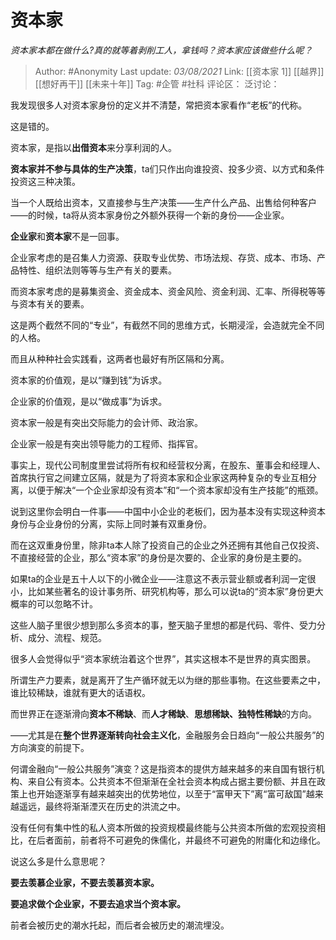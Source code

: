 # 资本家
*资本家本都在做什么?真的就等着剥削工人，拿钱吗？资本家应该做些什么呢？*

> Author: #Anonymity
> Last update: *03/08/2021*
> Link: [[资本家 1]] [[越界]] [[想好再干]] [[未来十年]]
> Tag: #企管 #社科
> 评论区：
> 泛讨论：

我发现很多人对资本家身份的定义并不清楚，常把资本家看作“老板”的代称。

这是错的。

资本家，是指以**出借资本**来分享利润的人。

**资本家并不参与具体的生产决策**，ta们只作出向谁投资、投多少资、以方式和条件投资这三种决策。

当一个人既给出资本，又直接参与生产决策——生产什么产品、出售给何种客户——的时候，ta将从资本家身份之外额外获得一个新的身份——企业家。

**企业家**和**资本家**不是一回事。

企业家考虑的是召集人力资源、获取专业优势、市场法规、存货、成本、市场、产品特性、组织法则等等与生产有关的要素。

而资本家考虑的是募集资金、资金成本、资金风险、资金利润、汇率、所得税等等与资本有关的要素。

这是两个截然不同的“专业”，有截然不同的思维方式，长期浸淫，会造就完全不同的人格。

而且从种种社会实践看，这两者也最好有所区隔和分离。

资本家的价值观，是以“赚到钱”为诉求。

企业家的价值观，是以“做成事”为诉求。

资本家一般是有突出交际能力的会计师、政治家。

企业家一般是有突出领导能力的工程师、指挥官。

事实上，现代公司制度里尝试将所有权和经营权分离，在股东、董事会和经理人、首席执行官之间建立区隔，就是为了将资本家和企业家这两种复杂的专业互相分离，以便于解决“一个企业家却没有资本”和“一个资本家却没有生产技能”的瓶颈。

说到这里你会明白一件事——中国中小企业的老板们，因为基本没有实现这种资本身份与企业身份的分离，实际上同时兼有双重身份。

而在这双重身份里，除非ta本人除了投资自己的企业之外还拥有其他自己仅投资、不直接经营的企业，那么“资本家”的身份是次要的、企业家的身份是主要的。

如果ta的企业是五十人以下的小微企业——注意这不表示营业额或者利润一定很小，比如某些著名的设计事务所、研究机构等，那么可以说ta的“资本家”身份更大概率的可以忽略不计。

这些人脑子里很少想到那么多资本的事，整天脑子里想的都是代码、零件、受力分析、成分、流程、规范。

很多人会觉得似乎“资本家统治着这个世界”，其实这根本不是世界的真实图景。

所谓生产力要素，就是离开了生产循环就无以为继的那些事物。在这些要素之中，谁比较稀缺，谁就有更大的话语权。

而世界正在逐渐滑向**资本不稀缺**、而**人才稀缺**、**思想稀缺、独特性稀缺**的方向。

——尤其是在**整个世界逐渐转向社会主义化**，金融服务会日趋向“一般公共服务”的方向演变的前提下。

何谓金融向“一般公共服务”演变？这是指资本的提供方越来越多的来自国有银行机构、来自公有资本。公共资本不但渐渐在全社会资本构成占据主要份额、并且在政策上也开始逐渐享有越来越突出的优势地位，以至于“富甲天下”离“富可敌国”越来越遥远，最终将渐渐湮灭在历史的洪流之中。

没有任何有集中性的私人资本所做的投资规模最终能与公共资本所做的宏观投资相比，在后者面前，前者将不可避免的侏儒化，并最终不可避免的附庸化和边缘化。

说这么多是什么意思呢？

**要去羡慕企业家，不要去羡慕资本家。**

**要追求做个企业家，不要去追求当个资本家。**

前者会被历史的潮水托起，而后者会被历史的潮流埋没。
